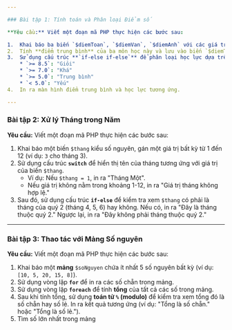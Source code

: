 ```yaml
---

### Bài tập 1: Tính toán và Phân loại Điểm số

**Yêu cầu:** Viết một đoạn mã PHP thực hiện các bước sau:

1.  Khai báo ba biến `$diemToan`, `$diemVan`, `$diemAnh` với các giá trị điểm số bất kỳ (kiểu số thực, ví dụ: `7.5`, `8.0`, `6.5`).
2.  Tính **điểm trung bình** của ba môn học này và lưu vào biến `$diemTrungBinh`.
3.  Sử dụng cấu trúc **`if-else if-else`** để phân loại học lực dựa trên `$diemTrungBinh` theo quy tắc sau:
    * `>= 8.5`: "Giỏi"
    * `>= 7.0`: "Khá"
    * `>= 5.0`: "Trung bình"
    * `< 5.0`: "Yếu"
4.  In ra màn hình điểm trung bình và học lực tương ứng.

---
```


### Bài tập 2: Xử lý Tháng trong Năm

**Yêu cầu:** Viết một đoạn mã PHP thực hiện các bước sau:

1.  Khai báo một biến `$thang` kiểu số nguyên, gán một giá trị bất kỳ từ 1 đến 12 (ví dụ: `3` cho tháng 3).
2.  Sử dụng cấu trúc **`switch`** để hiển thị tên của tháng tương ứng với giá trị của biến `$thang`.
    * Ví dụ: Nếu `$thang = 1`, in ra "Tháng Một".
    * Nếu giá trị không nằm trong khoảng 1-12, in ra "Giá trị tháng không hợp lệ."
3.  Sau đó, sử dụng cấu trúc **`if-else`** để kiểm tra xem `$thang` có phải là tháng của quý 2 (tháng 4, 5, 6) hay không. Nếu có, in ra "Đây là tháng thuộc quý 2." Ngược lại, in ra "Đây không phải tháng thuộc quý 2."

---

### Bài tập 3: Thao tác với Mảng Số nguyên

**Yêu cầu:** Viết một đoạn mã PHP thực hiện các bước sau:

1.  Khai báo một **mảng** `$soNguyen` chứa ít nhất 5 số nguyên bất kỳ (ví dụ: `[10, 5, 20, 15, 8]`).
2.  Sử dụng vòng lặp **`for`** để in ra các số chẵn trong mảng.
3.  Sử dụng vòng lặp **`foreach`** để tính **tổng** của tất cả các số trong mảng.
4.  Sau khi tính tổng, sử dụng **toán tử `%` (modulo)** để kiểm tra xem tổng đó là số chẵn hay số lẻ. In ra kết quả tương ứng (ví dụ: "Tổng là số chẵn." hoặc "Tổng là số lẻ.").
5. Tìm số lớn nhất trong mảng